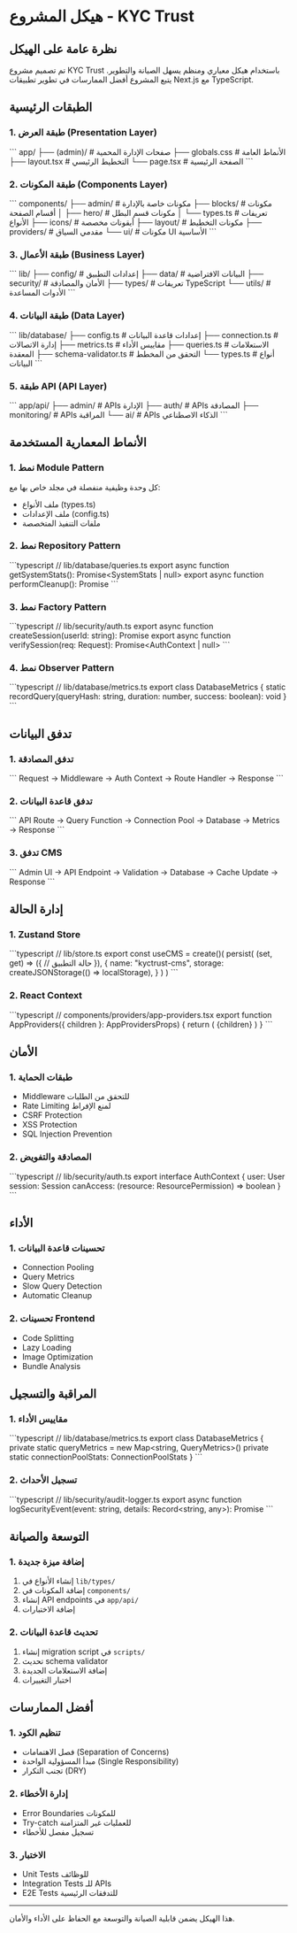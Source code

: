 # هيكل المشروع - KYC Trust

## نظرة عامة على الهيكل

تم تصميم مشروع KYC Trust باستخدام هيكل معياري ومنظم يسهل الصيانة والتطوير. يتبع المشروع أفضل الممارسات في تطوير تطبيقات Next.js مع TypeScript.

## الطبقات الرئيسية

### 1. طبقة العرض (Presentation Layer)
\`\`\`
app/
├── (admin)/          # صفحات الإدارة المحمية
├── globals.css       # الأنماط العامة
├── layout.tsx        # التخطيط الرئيسي
└── page.tsx          # الصفحة الرئيسية
\`\`\`

### 2. طبقة المكونات (Components Layer)
\`\`\`
components/
├── admin/            # مكونات خاصة بالإدارة
├── blocks/           # مكونات أقسام الصفحة
│   ├── hero/         # مكونات قسم البطل
│   └── types.ts      # تعريفات الأنواع
├── icons/            # أيقونات مخصصة
├── layout/           # مكونات التخطيط
├── providers/        # مقدمي السياق
└── ui/               # مكونات UI الأساسية
\`\`\`

### 3. طبقة الأعمال (Business Layer)
\`\`\`
lib/
├── config/           # إعدادات التطبيق
├── data/             # البيانات الافتراضية
├── security/         # الأمان والمصادقة
├── types/            # تعريفات TypeScript
└── utils/            # الأدوات المساعدة
\`\`\`

### 4. طبقة البيانات (Data Layer)
\`\`\`
lib/database/
├── config.ts         # إعدادات قاعدة البيانات
├── connection.ts     # إدارة الاتصالات
├── metrics.ts        # مقاييس الأداء
├── queries.ts        # الاستعلامات المعقدة
├── schema-validator.ts # التحقق من المخطط
└── types.ts          # أنواع البيانات
\`\`\`

### 5. طبقة API (API Layer)
\`\`\`
app/api/
├── admin/            # APIs الإدارة
├── auth/             # APIs المصادقة
├── monitoring/       # APIs المراقبة
└── ai/               # APIs الذكاء الاصطناعي
\`\`\`

## الأنماط المعمارية المستخدمة

### 1. نمط Module Pattern
كل وحدة وظيفية منفصلة في مجلد خاص بها مع:
- ملف الأنواع (types.ts)
- ملف الإعدادات (config.ts)
- ملفات التنفيذ المتخصصة

### 2. نمط Repository Pattern
\`\`\`typescript
// lib/database/queries.ts
export async function getSystemStats(): Promise<SystemStats | null>
export async function performCleanup(): Promise<CleanupResults>
\`\`\`

### 3. نمط Factory Pattern
\`\`\`typescript
// lib/security/auth.ts
export async function createSession(userId: string): Promise<Session>
export async function verifySession(req: Request): Promise<AuthContext | null>
\`\`\`

### 4. نمط Observer Pattern
\`\`\`typescript
// lib/database/metrics.ts
export class DatabaseMetrics {
  static recordQuery(queryHash: string, duration: number, success: boolean): void
}
\`\`\`

## تدفق البيانات

### 1. تدفق المصادقة
\`\`\`
Request → Middleware → Auth Context → Route Handler → Response
\`\`\`

### 2. تدفق قاعدة البيانات
\`\`\`
API Route → Query Function → Connection Pool → Database → Metrics → Response
\`\`\`

### 3. تدفق CMS
\`\`\`
Admin UI → API Endpoint → Validation → Database → Cache Update → Response
\`\`\`

## إدارة الحالة

### 1. Zustand Store
\`\`\`typescript
// lib/store.ts
export const useCMS = create<CMSStore>()(
  persist(
    (set, get) => ({
      // حالة التطبيق
    }),
    {
      name: "kyctrust-cms",
      storage: createJSONStorage(() => localStorage),
    }
  )
)
\`\`\`

### 2. React Context
\`\`\`typescript
// components/providers/app-providers.tsx
export function AppProviders({ children }: AppProvidersProps) {
  return (
    <ErrorBoundary>
      <NetworkAdapter>
        <ThemeProvider>
          {children}
        </ThemeProvider>
      </NetworkAdapter>
    </ErrorBoundary>
  )
}
\`\`\`

## الأمان

### 1. طبقات الحماية
- Middleware للتحقق من الطلبات
- Rate Limiting لمنع الإفراط
- CSRF Protection
- XSS Protection
- SQL Injection Prevention

### 2. المصادقة والتفويض
\`\`\`typescript
// lib/security/auth.ts
export interface AuthContext {
  user: User
  session: Session
  canAccess: (resource: ResourcePermission) => boolean
}
\`\`\`

## الأداء

### 1. تحسينات قاعدة البيانات
- Connection Pooling
- Query Metrics
- Slow Query Detection
- Automatic Cleanup

### 2. تحسينات Frontend
- Code Splitting
- Lazy Loading
- Image Optimization
- Bundle Analysis

## المراقبة والتسجيل

### 1. مقاييس الأداء
\`\`\`typescript
// lib/database/metrics.ts
export class DatabaseMetrics {
  private static queryMetrics = new Map<string, QueryMetrics>()
  private static connectionPoolStats: ConnectionPoolStats
}
\`\`\`

### 2. تسجيل الأحداث
\`\`\`typescript
// lib/security/audit-logger.ts
export async function logSecurityEvent(event: string, details: Record<string, any>): Promise<void>
\`\`\`

## التوسعة والصيانة

### 1. إضافة ميزة جديدة
1. إنشاء الأنواع في `lib/types/`
2. إضافة المكونات في `components/`
3. إنشاء API endpoints في `app/api/`
4. إضافة الاختبارات

### 2. تحديث قاعدة البيانات
1. إنشاء migration script في `scripts/`
2. تحديث schema validator
3. إضافة الاستعلامات الجديدة
4. اختبار التغييرات

## أفضل الممارسات

### 1. تنظيم الكود
- فصل الاهتمامات (Separation of Concerns)
- مبدأ المسؤولية الواحدة (Single Responsibility)
- تجنب التكرار (DRY)

### 2. إدارة الأخطاء
- Error Boundaries للمكونات
- Try-catch للعمليات غير المتزامنة
- تسجيل مفصل للأخطاء

### 3. الاختبار
- Unit Tests للوظائف
- Integration Tests للـ APIs
- E2E Tests للتدفقات الرئيسية

---

هذا الهيكل يضمن قابلية الصيانة والتوسعة مع الحفاظ على الأداء والأمان.
